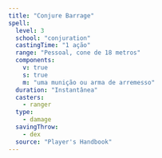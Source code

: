 ```yaml
---
title: "Conjure Barrage"
spell:
  level: 3
  school: "conjuration"
  castingTime: "1 ação"
  range: "Pessoal, cone de 18 metros"
  components:
    v: true
    s: true
    m: "uma munição ou arma de arremesso"
  duration: "Instantânea"
  casters:
    - ranger
  type:
    - damage
  savingThrow:
    - dex
  source: "Player's Handbook"
---
```

